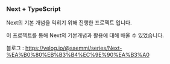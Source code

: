### Next + TypeScript

Next의 기본 개념을 익히기 위해 진행한 프로젝트 입니다.

이 프로젝트를 통해 Next의 기본개념과 활용에 대해 배울 수 있었습니다.

블로그 : https://velog.io/@saemmi/series/Next-%EA%B0%80%EB%B3%B4%EC%9E%90%EA%B3%A0
